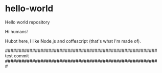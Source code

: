 # hello-world
Hello world repository

Hi humans!

Hubot here, I like Node.js and coffescript (that's what I'm made of). 

########################################################
test commit
#########################################################

